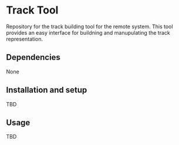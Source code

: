 # Track Tool

Repository for the track building tool for the remote system. This tool provides an easy interface for buildning and manupulating the track representation.

## Dependencies

None

## Installation and setup

TBD

## Usage

TBD
